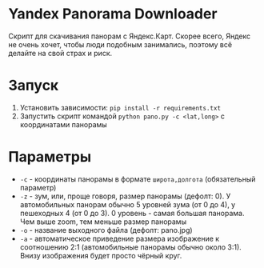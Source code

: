 # Yandex Panorama Downloader
Скрипт для скачивания панорам с Яндекс.Карт. Скорее всего, Яндекс не очень хочет, чтобы люди подобным занимались, поэтому всё делайте на свой страх и риск.

# Запуск
1. Установить зависимости: `pip install -r requirements.txt`
2. Запустить скрипт командой `python pano.py -c <lat,long>` с координатами панорамы

# Параметры
- `-c` - координаты панорамы в формате `широта,долгота` (обязательный параметр)
- `-z` - зум, или, проще говоря, размер панорамы (дефолт: 0). У автомобильных панорам обычно 5 уровней зума (от 0 до 4), у пешеходных 4 (от 0 до 3). 0 уровень - самая большая панорама. Чем выше zoom, тем меньше размер панорамы
- `-o` - название выходного файла (дефолт: pano.jpg)
- `-a` - автоматическое приведение размера изображение к соотношению 2:1 (автомобильные панорамы обычно около 3:1). Внизу изображения будет просто чёрный круг.
